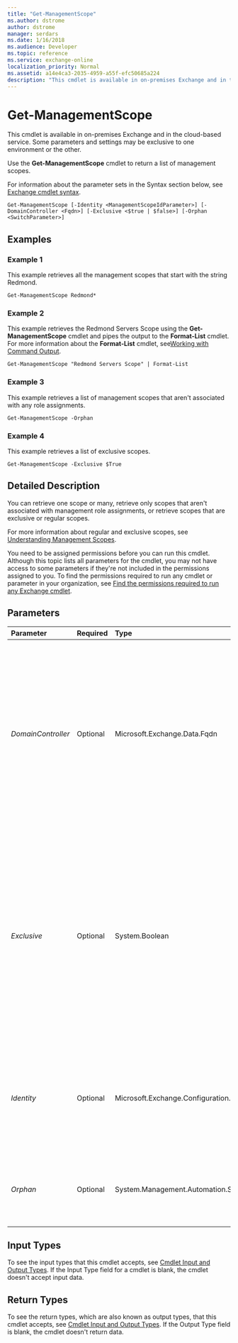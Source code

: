 ```yaml
---
title: "Get-ManagementScope"
ms.author: dstrome
author: dstrome
manager: serdars
ms.date: 1/16/2018
ms.audience: Developer
ms.topic: reference
ms.service: exchange-online
localization_priority: Normal
ms.assetid: a14e4ca3-2035-4959-a55f-efc50685a224
description: "This cmdlet is available in on-premises Exchange and in the cloud-based service. Some parameters and settings may be exclusive to one environment or the other."
---
```


# Get-ManagementScope

This cmdlet is available in on-premises Exchange and in the cloud-based service. Some parameters and settings may be exclusive to one environment or the other. 
  
Use the **Get-ManagementScope** cmdlet to return a list of management scopes.
  
For information about the parameter sets in the Syntax section below, see [Exchange cmdlet syntax](https://technet.microsoft.com/library/bb123552.aspx). 
  
```
Get-ManagementScope [-Identity <ManagementScopeIdParameter>] [-DomainController <Fqdn>] [-Exclusive <$true | $false>] [-Orphan <SwitchParameter>]

```

## Examples
<a name="Examples"> </a>

### Example 1

This example retrieves all the management scopes that start with the string Redmond.
  
```
Get-ManagementScope Redmond*
```

### Example 2

This example retrieves the Redmond Servers Scope using the **Get-ManagementScope** cmdlet and pipes the output to the **Format-List** cmdlet. For more information about the **Format-List** cmdlet, see[Working with Command Output](http://technet.microsoft.com/library/8320e1a5-d3f5-4615-878d-b23e2aaa6b1e.aspx).
  
```
Get-ManagementScope "Redmond Servers Scope" | Format-List
```

### Example 3

This example retrieves a list of management scopes that aren't associated with any role assignments.
  
```
Get-ManagementScope -Orphan
```

### Example 4

This example retrieves a list of exclusive scopes.
  
```
Get-ManagementScope -Exclusive $True
```

## Detailed Description
<a name="DetailedDescription"> </a>

You can retrieve one scope or many, retrieve only scopes that aren't associated with management role assignments, or retrieve scopes that are exclusive or regular scopes.
  
For more information about regular and exclusive scopes, see [Understanding Management Scopes](http://technet.microsoft.com/library/24ed4a38-438a-4223-9f9c-5d4dea4b046b.aspx).
  
You need to be assigned permissions before you can run this cmdlet. Although this topic lists all parameters for the cmdlet, you may not have access to some parameters if they're not included in the permissions assigned to you. To find the permissions required to run any cmdlet or parameter in your organization, see [Find the permissions required to run any Exchange cmdlet](https://technet.microsoft.com/library/mt432940.aspx).
  
## Parameters
<a name="DetailedDescription"> </a>

|**Parameter**|**Required**|**Type**|**Description**|
|:-----|:-----|:-----|:-----|
| _DomainController_ <br/> |Optional  <br/> |Microsoft.Exchange.Data.Fqdn  <br/> |This parameter is available only in on-premises Exchange.  <br/> The  _DomainController_ parameter specifies the domain controller that's used by this cmdlet to read data from or write data to Active Directory. You identify the domain controller by its fully qualified domain name (FQDN). For example, `dc01.contoso.com`.  <br/> |
| _Exclusive_ <br/> |Optional  <br/> |System.Boolean  <br/> |The  _Exclusive_ parameter specifies whether exclusive scopes should be returned. If the _Exclusive_ parameter isn't specified, regular scopes and exclusive scopes are returned. If the _Exclusive_ parameter is set to `$True`, only exclusive scopes are returned. If the  _Exclusive_ parameter is set to `$False`, only regular scopes are returned. The valid values are  `$True` and `$False`.  <br/> |
| _Identity_ <br/> |Optional  <br/> |Microsoft.Exchange.Configuration.Tasks.ManagementScopeIdParameter  <br/> |The  _Identity_ parameter specifies the name of the management scope to return. If the management scope name contains spaces, enclose it in quotation marks ("). <br/> |
| _Orphan_ <br/> |Optional  <br/> |System.Management.Automation.SwitchParameter  <br/> |The  _Orphan_ parameter returns only the management scopes that aren't associated with role assignments. <br/> |
   
## Input Types
<a name="InputTypes"> </a>

To see the input types that this cmdlet accepts, see [Cmdlet Input and Output Types](http://go.microsoft.com/fwlink/p/?linkId=616387). If the Input Type field for a cmdlet is blank, the cmdlet doesn't accept input data. 
  
## Return Types
<a name="ReturnTypes"> </a>

To see the return types, which are also known as output types, that this cmdlet accepts, see [Cmdlet Input and Output Types](http://go.microsoft.com/fwlink/p/?linkId=616387). If the Output Type field is blank, the cmdlet doesn't return data. 
  

